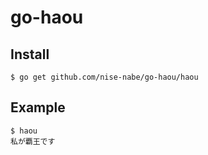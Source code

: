 go-haou
=======

## Install

```
$ go get github.com/nise-nabe/go-haou/haou
```

## Example

```
$ haou
私が覇王です
```
